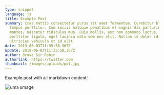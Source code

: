 ```yaml
---
type: snippet
language: js
title: Example Post
summary: Cras mattis consectetur purus sit amet fermentum. Curabitur blandit
  tempus porttitor. Cum sociis natoque penatibus et magnis dis parturient
  montes, nascetur ridiculus mus. Duis mollis, est non commodo luctus, nisi erat
  porttitor ligula, eget lacinia odio sem nec elit. Nullam id dolor id nibh
  ultricies vehicula ut id elit.
date: 2019-06-03T11:35:58.367Z
update: 2019-06-03T11:35:58.367Z
author: Brave Sir Robin
authorlink: https://twitter.com
thumbnail: /images/uploads/pdf.jpg
---
```

Example post with all markdown content!



![](/images/uploads/pdf.jpg "uma umage")